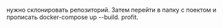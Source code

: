 нужно склонировать репозиторий. Затем перейти в папку с поектом и прописать docker-compose up --build. profit.
